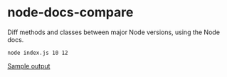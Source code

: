 # node-docs-compare

Diff methods and classes between major Node versions, using the Node docs. 


```
node index.js 10 12
```

[Sample output](https://gist.github.com/alexashley/f081c8f7ffa1107e75b7cedcf67737f6)
